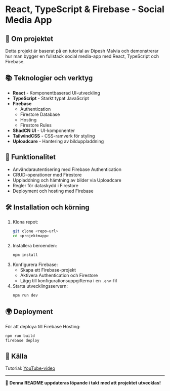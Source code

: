 # React, TypeScript & Firebase - Social Media App

## 📌 Om projektet

Detta projekt är baserat på en tutorial av Dipesh Malvia och demonstrerar hur man bygger en fullstack social media-app med React, TypeScript och Firebase.

## 📚 Teknologier och verktyg

- **React** - Komponentbaserad UI-utveckling
- **TypeScript** - Starkt typat JavaScript
- **Firebase**
  - Authentication
  - Firestore Database
  - Hosting
  - Firestore Rules
- **ShadCN UI** - UI-komponenter
- **TailwindCSS** - CSS-ramverk för styling
- **Uploadcare** - Hantering av bilduppladdning

## 🚀 Funktionalitet

- Användarautentisering med Firebase Authentication
- CRUD-operationer med Firestore
- Uppladdning och hämtning av bilder via Uploadcare
- Regler för dataskydd i Firestore
- Deployment och hosting med Firebase

## 🛠 Installation och körning

1. Klona repot:
   ```bash
   git clone <repo-url>
   cd <projektmapp>
   ```
2. Installera beroenden:
   ```bash
   npm install
   ```
3. Konfigurera Firebase:
   - Skapa ett Firebase-projekt
   - Aktivera Authentication och Firestore
   - Lägg till konfigurationsuppgifterna i en `.env`-fil
4. Starta utvecklingsservern:
   ```bash
   npm run dev
   ```

## 🌍 Deployment

För att deploya till Firebase Hosting:

```bash
npm run build
firebase deploy
```

## 📜 Källa

Tutorial: [YouTube-video](https://www.youtube.com/watch?v=<tutorial-video-url>)

---

📌 **Denna README uppdateras löpande i takt med att projektet utvecklas!**
